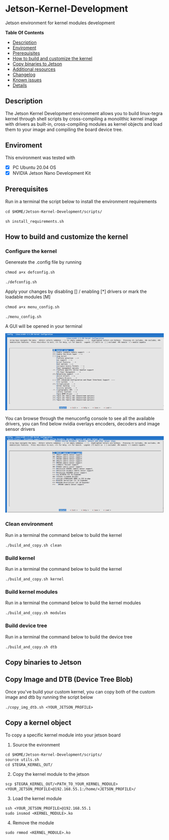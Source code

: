 # Jetson-Kernel-Development
Jetson environment for kernel modules development

**Table Of Contents**
- [Description](#description)
- [Enviroment](#enviroment)
- [Prerequisites](#prerequisites)
- [How to build and customize the kernel](#How-to-build-and-customize-the-kernel)
- [Copy binaries to Jetson](#Copy-binaries-to-Jetson)
- [Additional resources](#additional-resources)
- [Changelog](#changelog)
- [Known issues](#known-issues)
- [Details](#Details)

## Description
The Jetson Kernel Development environment allows you to build linux-tegra kernel through shell scripts by cross-compiling a monolithic kernel image with drivers as built-in, cross-compiling modules as kernel objects and load them to your image and compiling the board device tree.

## Enviroment
This environment was tested with
- [x] PC Ubuntu 20.04 OS
- [x] NVIDIA Jetson Nano Development Kit 

## Prerequisites
Run in a terminal the script below to install the environment requirements

`cd $HOME/Jetson-Kernel-Development/scripts/`

`sh install_requirements.sh` 


## How to build and customize the kernel

### Configure the kernel
Genereate the .config file by running

`chmod a+x defconfig.sh`

`./defconfig.sh`

Apply your changes by disabling [] / enabling [*] drivers or mark the loadable modules [M]

`chmod a+x menu_config.sh`

`./menu_config.sh`

A GUI will be opened in your terminal

![Menuconfig image](doc/imgs/menuconfig.png)

You can browse through the menuconfig console to see all the available drivers, you can find below nvidia overlays encoders, decoders and image sensor drivers

![Menuconfig image](doc/imgs/menuconfig_nvidia_overlay.png)

### Clean environment
Run in a terminal the command below to build the kernel

`./build_and_copy.sh clean`

### Build kernel
Run in a terminal the command below to build the kernel

`./build_and_copy.sh kernel`

### Build kernel modules
Run in a terminal the command below to build the kernel modules

`./build_and_copy.sh modules`

### Build device tree
Run in a terminal the command below to build the device tree

`./build_and_copy.sh dtb`

## Copy binaries to Jetson

## Copy Image and DTB (Device Tree Blob)
Once you've build your custom kernel, you can copy both of the custom image and dtb by running the script below

`./copy_img_dtb.sh <YOUR_JETSON_PROFILE>`

## Copy a kernel object

To copy a specific kernel module into your jetson board
1. Source the evironment
```
cd $HOME/Jetson-Kernel-Development/scripts/
source utils.sh
cd $TEGRA_KERNEL_OUT/
```

2. Copy the kernel module to the jetson
```
scp $TEGRA_KERNEL_OUT/<PATH_TO_YOUR_KERNEL_MODULE> <YOUR_JETSON_PROFILE>@192.168.55.1:/home/<JETSON_PROFILE>/
```

3. Load the kernel module
```
ssh <YOUR_JETSON_PROFILE>@192.168.55.1
sudo insmod <KERNEL_MODULE>.ko
```

4. Remove the module
```
sudo rmmod <KERNEL_MODULE>.ko
```







